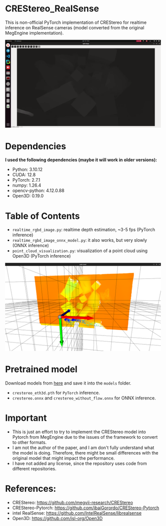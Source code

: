 # CREStereo_RealSense
 This is non-official PyTorch implementation of CREStereo for realtime inference on RealSense cameras (model converted from the original MegEngine implementation).

<p align="center">
  <img src="doc/crestereo.gif" width=700 />
</p>


# Dependencies
**I used the following dependencies (maybe it will work in older versions):**
- Python: 3.10.12
- CUDA: 12.8
- PyTorch: 2.7.1
- numpy: 1.26.4
- opencv-python: 4.12.0.88
- Open3D: 0.19.0


# Table of Contents
- `realtime_rgbd_image.py`: realtime depth estimation, ~3-5 fps (PyTorch inference)
- `realtime_rgbd_image_onnx_model.py`: it also works, but very slowly (ONNX inference)
- `point_cloud_visualization.py`: visualization of a point cloud using Open3D (PyTorch inference)

<p align="center">
  <img src="doc/point_cloud.png" width=700 />
</p>


# Pretrained model
Download models from [here](https://drive.google.com/drive/folders/1KFznC-eKIy7lbL2rH1jrTNdySauGP8KQ?usp=sharing) and save it into the `models` folder.
- `crestereo_eth3d.pth` for `PyTorch` inference.
- `crestereo.onnx` and `crestereo_without_flow.onnx` for ONNX inference.


# Important
- This is just an effort to try to implement the CREStereo model into Pytorch from MegEngine due to the issues of the framework to convert to other formats.
- I am not the author of the paper, and I am don't fully understand what the model is doing. Therefore, there might be small differences with the original model that might impact the performance.
- I have not added any license, since the repository uses code from different repositories.


# References:
- CREStereo: https://github.com/megvii-research/CREStereo
- CREStereo-Pytorch: https://github.com/ibaiGorordo/CREStereo-Pytorch
- intel RealSense: https://github.com/IntelRealSense/librealsense
- Open3D: https://github.com/isl-org/Open3D
